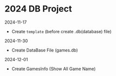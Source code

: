 # 2024 DB Project

2024-11-17
- Create `template` (before create .db(database) file)

2024-11-30
- Create DataBase File (games.db)

2024-12-01
- Create GamesInfo (Show All Game Name)
